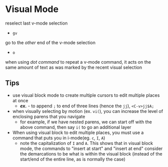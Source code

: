 
# Visual Mode
reselect last v-mode selection
- `gv`

go to the *other* end of the v-mode selection
- `o`

when using *dot command* to repeat a v-mode command, it acts on the same amount of text as was marked by the recent visual selection

## Tips
- use visual block mode to create multiple cursors to edit multiple places at once
    - ***ex.*** - to append `;` to end of three lines (hence the `jj`), `<C-v>jj$A;`
- when visually selecting by motion (ex. `vi(`), you can increase the level of enclosing parens that you navigate
    - for example, if we have nested parens, we can start off with the above command, then say `i(` to go an additional layer
- When using visual block to edit multiple places, you must use a command that puts you in i-mode(eg. `c`, `I`, `A`)
    - note the capitalization of `I` and `A`. This shows that in visual block mode, the commands to "insert at start" and "insert at end" consider the demarcations to be what is within the visual block (instead of the start/end of the entire line, as is normally the case)